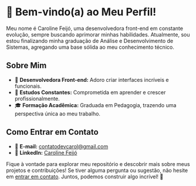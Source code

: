 # 👋 Bem-vindo(a) ao Meu Perfil!

Meu nome é Caroline Feijó, uma desenvolvedora front-end em constante evolução, sempre buscando aprimorar minhas habilidades. 
Atualmente, sou estou finalizando minha graduação  de Análise e Desenvolvimento de Sistemas, agregando uma base sólida ao meu conhecimento técnico.

## Sobre Mim

- 🔭 **Desenvolvedora Front-end:** Adoro criar interfaces incríveis e funcionais.
- 🌱 **Estudos Constantes:** Comprometida em aprender e crescer profissionalmente.
- 🎓 **Formação Acadêmica:** Graduada em Pedagogia, trazendo uma perspectiva única ao meu trabalho.

## Como Entrar em Contato

- 📧 **E-mail:** [contatodevcarol@gmail.com](mailto:contatodevcarol@gmail.com)
- 🔗 **LinkedIn:** [Caroline Feijó](https://www.linkedin.com/in/caroline-feijo-26225a236/)

Fique à vontade para explorar meu repositório e descobrir mais sobre meus projetos e contribuições! Se tiver alguma pergunta ou sugestão, não hesite em [entrar em contato](mailto:contatodevcarol@gmail.com). Juntos, podemos construir algo incrível! 🚀
